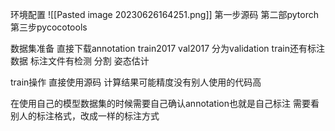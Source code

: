 环境配置
![[Pasted image 20230626164251.png]]
第一步源码
第二部pytorch
第三步pycocotools

数据集准备
直接下载annotation train2017 val2017
分为validation train还有标注数据
标注文件有检测 分割 姿态估计

train操作
直接使用源码
计算结果可能精度没有别人使用的代码高

在使用自己的模型数据集的时候需要自己确认annotation也就是自己标注
需要看别人的标注格式，改成一样的标注方式

